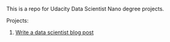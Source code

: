 This is a repo for Udacity Data Scientist Nano degree projects. 

Projects:

1. [Write a data scientist blog post](https://github.com/fuanqi/datascience/tree/main/Airbnb%20EDA)